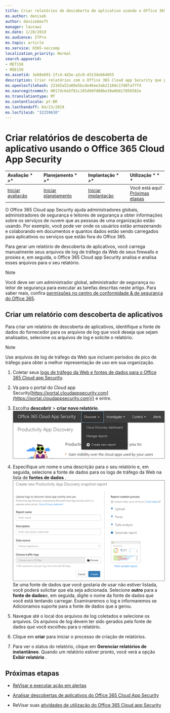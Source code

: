 ```yaml
---
title: Criar relatórios de descoberta de aplicativo usando o Office 365 Cloud App Security
ms.author: deniseb
author: denisebmsft
manager: laurawi
ms.date: 1/28/2019
ms.audience: ITPro
ms.topic: article
ms.service: O365-seccomp
localization_priority: Normal
search.appverid:
- MET150
- MOE150
ms.assetid: 3e68e691-1fc4-4d3e-a2c0-d3134eb64055
description: Criar relatórios com o Office 365 Cloud app Security que permite que você entenda como as pessoas em sua organização estão usando o Office 365 e outros aplicativos.
ms.openlocfilehash: 23165a52a09e5bcde46ee3ab2110dc17d0faf7f4
ms.sourcegitcommit: 0017dc6a5f81c165d9dfd88be39a6bb17856582e
ms.translationtype: MT
ms.contentlocale: pt-BR
ms.lasthandoff: 04/23/2019
ms.locfileid: "32259630"
---
```

# <a name="create-app-discovery-reports-using-office-365-cloud-app-security"></a>Criar relatórios de descoberta de aplicativo usando o Office 365 Cloud App Security

|Avaliação * *\>**|Planejamento * *\>**|Implantação * *\>**|Utilização * * *|
|:-----|:-----|:-----|:-----|
|[Iniciar avaliação](office-365-cas-overview.md) <br/> |[Iniciar planejamento](get-ready-for-office-365-cas.md) <br/> |[Iniciar implantação](turn-on-office-365-cas.md) <br/> |Você está aqui!  <br/> [Próximas etapas](#next-steps) <br/> |
   
O Office 365 Cloud app Security ajuda administradores globais, administradores de segurança e leitores de segurança a obter informações sobre os serviços de nuvem que as pessoas de uma organização estão usando. Por exemplo, você pode ver onde os usuários estão armazenando e colaborando em documentos e quantos dados estão sendo carregados para aplicativos ou serviços que estão fora do Office 365.
  
Para gerar um relatório de descoberta de aplicativos, você carrega manualmente seus arquivos de log de tráfego da Web de seus firewalls e proxies e, em seguida, o Office 365 Cloud app Security analisa e analisa esses arquivos para o seu relatório.
  
> [!NOTE]
> Você deve ser um administrador global, administrador de segurança ou leitor de segurança para executar as tarefas descritas neste artigo. Para saber mais, confira [permissões no centro de conformidade &amp; de segurança do Office 365](permissions-in-the-security-and-compliance-center.md). 
  
## <a name="create-a-report-with-app-discovery"></a>Criar um relatório com descoberta de aplicativos

Para criar um relatório de descoberta de aplicativos, identifique a fonte de dados do fornecedor para os arquivos de log que você deseja que sejam analisados, selecione os arquivos de log e solicite o relatório.
  
> [!NOTE]
> Use arquivos de log de tráfego da Web que incluem períodos de pico de tráfego para obter a melhor representação de uso em sua organização. 
  
1. Coletar seus [logs de tráfego da Web e fontes de dados para o Office 365 Cloud app Security](web-traffic-logs-and-data-sources-for-ocas.md).
    
2. Vá para o portal do Cloud app Security[https://portal.cloudappsecurity.com](https://portal.cloudappsecurity.com)() e entre. 
       
3. Escolha **descobrir** \> **criar novo relatório**. <br>![No portal CAS do Office 365, escolha descobrir](media/73b5299f-94b5-49dd-a00f-154d188eb2c5.png)<br>
  
4. Especifique um nome e uma descrição para o seu relatório e, em seguida, selecione a fonte de dados para os logs de tráfego da Web na lista de **fontes de dados** . <br>![Em CAS do O365, escolha \> descobrir criar novo relatório](media/22e660f0-5eb2-49fa-9fea-f88a5809a07b.png)<br>Se uma fonte de dados que você gostaria de usar não estiver listada, você poderá solicitar que ela seja adicionada. Selecione **outro** para a **fonte de dados**e, em seguida, digite o nome da fonte de dados que você está tentando carregar. Examinaremos o log e informaremos se Adicionamos suporte para a fonte de dados que a gerou. 
  
5. Navegue até o local dos arquivos de log coletados e selecione os arquivos. Os arquivos de log devem ter sido gerados pela fonte de dados que você escolheu para o relatório.
    
6. Clique em **criar** para iniciar o processo de criação de relatórios. 
    
7. Para ver o status do relatório, clique em **Gerenciar relatórios de instantâneo**. Quando um relatório estiver pronto, você verá a opção **Exibir relatório** . 
    
## <a name="next-steps"></a>Próximas etapas

- [ReVisar e executar ação em alertas](review-office-365-cas-alerts.md)
    
- [Analisar descobertas de aplicativos do Office 365 Cloud App Security](review-app-discovery-findings-in-ocas.md)
    
- ReVisar suas [atividades de utilização do Office 365 Cloud app Security](utilization-activities-for-ocas.md)
    

